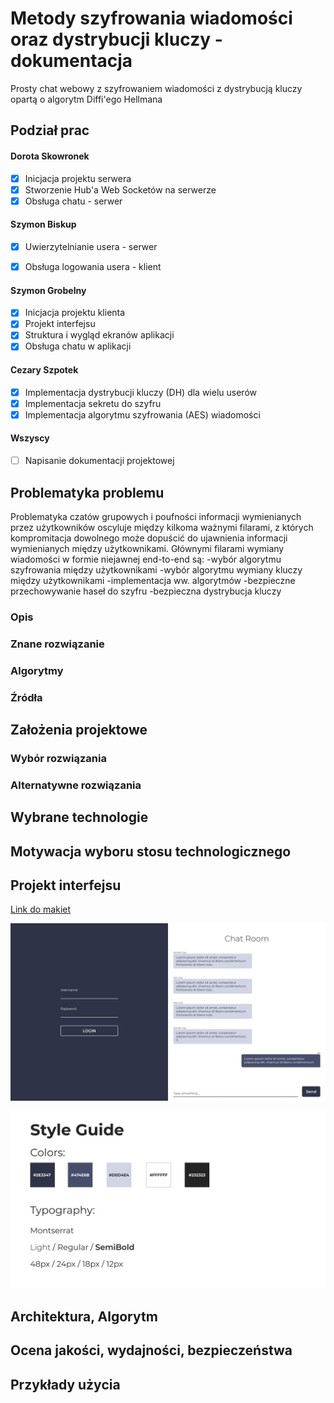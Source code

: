 # Metody szyfrowania wiadomości oraz dystrybucji kluczy - dokumentacja
Prosty chat webowy z szyfrowaniem wiadomości z dystrybucją kluczy opartą o algorytm Diffi'ego Hellmana

## Podział prac

#### Dorota Skowronek

- [x] Inicjacja projektu serwera
- [x] Stworzenie Hub'a Web Socketów na serwerze
- [x] Obsługa chatu - serwer

#### Szymon Biskup

- [x] Uwierzytelnianie usera - serwer
- [x] Obsługa logowania usera - klient


#### Szymon Grobelny

- [x] Inicjacja projektu klienta
- [x] Projekt interfejsu
- [x] Struktura i wygląd ekranów aplikacji
- [x] Obsługa chatu w aplikacji

#### Cezary Szpotek

- [x] Implementacja dystrybucji kluczy (DH) dla wielu userów
- [x] Implementacja sekretu do szyfru
- [x] Implementacja algorytmu szyfrowania (AES) wiadomości

#### Wszyscy

- [ ] Napisanie dokumentacji projektowej

## Problematyka problemu

Problematyka czatów grupowych i poufności informacji wymienianych przez użytkowników oscyluje między kilkoma ważnymi filarami, z których
kompromitacja dowolnego może dopuścić do ujawnienia informacji wymienianych między użytkownikami.
Głównymi filarami wymiany wiadomości w formie niejawnej end-to-end są:
-wybór algorytmu szyfrowania między użytkownikami
-wybór algorytmu wymiany kluczy między użytkownikami
-implementacja ww. algorytmów
-bezpieczne przechowywanie haseł do szyfru
-bezpieczna dystrybucja kluczy

### Opis


### Znane rozwiązanie

### Algorytmy

### Źródła

## Założenia projektowe

### Wybór rozwiązania

### Alternatywne rozwiązania

## Wybrane technologie

## Motywacja wyboru stosu technologicznego

## Projekt interfejsu
[Link do makiet](https://www.behance.net/gallery/132467319/Chat-Room)

![UI Desktop](/docs-assets/ui-desktop.jpg "UI Desktop")

![UI Desktop](/docs-assets/style-guide.jpg "Style Guide")

## Architektura, Algorytm

## Ocena jakości, wydajności, bezpieczeństwa

## Przykłady użycia

